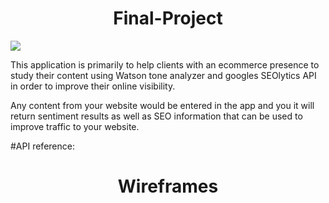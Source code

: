 <h1 align="center"> Final-Project </h1>

![](https://media.giphy.com/media/l0ExrZB61bmPMRQxW/giphy.gif)

This application is primarily to help clients with an ecommerce presence to study their content using Watson tone analyzer and googles SEOlytics API in order to improve their online visibility.

Any content from your website would be entered in the app and you it will return sentiment results as well as SEO information that can be used to improve traffic to your website.


#API reference:

[The IBM Watson™ Personality Insights]: (https://www.ibm.com/watson/developercloud/personality-insights/api/v2/)
[SEOlytics API]: (https://www.programmableweb.com/api/seolytics)


<h1 align="center"> Wireframes  </h1>

